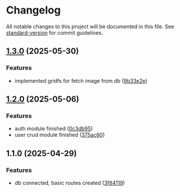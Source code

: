 # Changelog

All notable changes to this project will be documented in this file. See [standard-version](https://github.com/conventional-changelog/standard-version) for commit guidelines.

## [1.3.0](https://github.com/GopikasriRamesh/Expense-Tracker-CRM/compare/v1.2.0...v1.3.0) (2025-05-30)


### Features

* implemented gridfs for fetch image from db ([9b33e2e](https://github.com/GopikasriRamesh/Expense-Tracker-CRM/commit/9b33e2e78aebe6e8236e645f747f473d2f1531c8))

## [1.2.0](https://github.com/GopikasriRamesh/Expense-Tracker-CRM/compare/v1.1.0...v1.2.0) (2025-05-06)


### Features

* auth module finished ([0c3db95](https://github.com/GopikasriRamesh/Expense-Tracker-CRM/commit/0c3db95d0b7f34236dfa2d8a0a4592b60b77ea84))
* user crud module finished ([375ac60](https://github.com/GopikasriRamesh/Expense-Tracker-CRM/commit/375ac601427a28365e01520d0fb1af3f125a5f65))

## 1.1.0 (2025-04-29)


### Features

* db connected, basic routes created ([3f84119](https://github.com/GopikasriRamesh/Expense-Tracker-CRM/commit/3f84119ff9c37a318b172cf410b582ad8be88a08))
